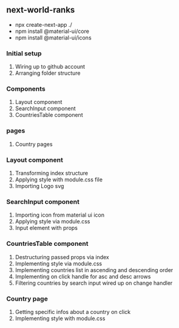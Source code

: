 ## next-world-ranks

- npx create-next-app ./
- npm install @material-ui/core
- npm install @material-ui/icons

### Initial setup

1. Wiring up to github account
2. Arranging folder structure

### Components

1. Layout component
2. SearchInput component
3. CountriesTable component

### pages

1. Country pages

### Layout component

1. Transforming index structure
2. Applying style with module.css file
3. Importing Logo svg

### SearchInput component

1. Importing icon from material ui icon
2. Applying style via module.css
3. Input element with props

### CountriesTable component

1. Destructuring passed props via index
2. Implementing style via module.css
3. Implementing countries list in ascending and descending order
4. Implementing on click handle for asc and desc arrows
5. Filtering countries by search input wired up on change handler

### Country page

1. Getting specific infos about a country on click
2. Implementing style with module.css
